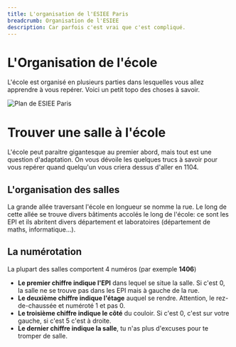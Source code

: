 ```yaml
---
title: L'organisation de l'ESIEE Paris
breadcrumb: Organisation de l'ESIEE
description: Car parfois c'est vrai que c'est compliqué.
---
```

# L'Organisation de l'école

L'école est organisé en plusieurs parties dans lesquelles vous allez apprendre à vous repérer. Voici un petit topo des 
choses à savoir.

![Plan de ESIEE Paris](/img/Plan-ESIEE.svg)

# Trouver une salle à l'école

L'école peut paraitre gigantesque au premier abord, mais tout est une question d'adaptation. On vous dévoile les
quelques trucs à savoir pour vous repérer quand quelqu'un vous criera dessus d'aller en 1104.

## L'organisation des salles

La grande allée traversant l'école en longueur se nomme la rue. Le long de cette allée se trouve divers bâtiments 
accolés le long de l'école: ce sont les EPI et ils abritent divers département et laboratoires (département de maths,
informatique...).

## La numérotation

La plupart des salles comportent 4 numéros (par exemple **1406**)

- **Le premier chiffre indique l'EPI** dans lequel se situe la salle. Si c'est 0, la salle ne se trouve pas dans les EPI 
  mais à gauche de la rue.
- **Le deuxième chiffre indique l'étage** auquel se rendre. Attention, le rez-de-chaussée et numéroté 1 et pas 0.
- **Le troisième chiffre indique le côté** du couloir. Si c'est 0, c'est sur votre gauche, si c'est 5 c'est à droite.
- **Le dernier chiffre indique la salle**, tu n'as plus d'excuses pour te tromper de salle.
